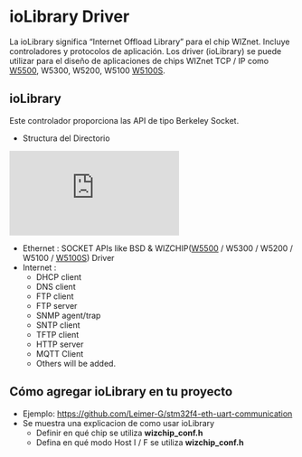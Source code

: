 # ioLibrary Driver
La ioLibrary significa “Internet Offload Library” para el chip WIZnet. Incluye controladores y protocolos de aplicación.
Los driver (ioLibrary) se puede utilizar para el diseño de aplicaciones de chips WIZnet TCP / IP como [W5500](http://wizwiki.net/wiki/doku.php?id=products:w5500:start), W5300, W5200, W5100 [W5100S](http://wizwiki.net/wiki/doku.php?id=products:w5100s:start).

## ioLibrary
Este controlador proporciona las API de tipo Berkeley Socket.
- Structura del Directorio
<!-- ioLibrary pic -->
![ioLibrary](http://wizwiki.net/wiki/lib/exe/fetch.php?media=products:w5500:iolibrary_bsd.jpg "ioLibrary")

- Ethernet : SOCKET APIs like BSD & WIZCHIP([W5500](http://wizwiki.net/wiki/doku.php?id=products:w5500:start) / W5300 /  W5200 / W5100 / [W5100S](http://wizwiki.net/wiki/doku.php?id=products:w5100s:start)) Driver
- Internet :
  - DHCP client
  - DNS client
  - FTP client
  - FTP server
  - SNMP agent/trap
  - SNTP client
  - TFTP client
  - HTTP server
  - MQTT Client
  - Others will be added.

## Cómo agregar ioLibrary en tu proyecto
  - Ejemplo: https://github.com/Leimer-G/stm32f4-eth-uart-communication
  - Se muestra una explicacion de como usar ioLibrary
    - Definir en qué chip se utiliza **wizchip_conf.h**
    - Defina en qué modo Host I / F se utiliza **wizchip_conf.h**


